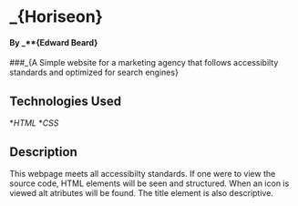 # _{Horiseon}

#### By _**{Edward Beard}

###_{A Simple website for a marketing agency that follows accessibilty standards and optimized for search engines}

## Technologies Used

*_HTML_
*_CSS_

## Description

This webpage meets all accessibilty standards. If one were to view the source code, HTML elements will be seen and structured. When an icon is viewed alt atributes will be found. The title element is also descriptive. 